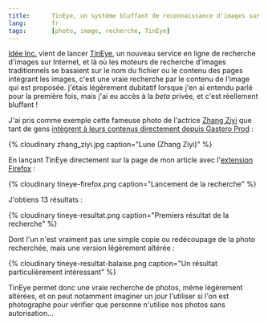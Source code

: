```yaml
---
title:      TinEye, un système bluffant de reconnaissance d'images sur Internet
lang:       fr
tags:       [photo, image, recherche, TinEye]
---
```


[Idée Inc.](http://www.ideeinc.com/) vient de lancer [TinEye](http://tineye.com/), un nouveau service en ligne de recherche d'images sur Internet, et là où les moteurs de recherche d'images traditionnels se basaient sur le nom du fichier ou le contenu des pages intégrant les images, c'est une vraie recherche par le contenu de l'image qui est proposée. j'étais légèrement dubitatif lorsque j'en ai entendu parlé pour la première fois, mais j'ai eu accès à la *beta* privée, et c'est réellement bluffant !


J'ai pris comme exemple cette fameuse photo de l'actrice [Zhang Ziyi](http://fr.wikipedia.org/wiki/Zhang_Ziyi) que tant de gens [intègrent à leurs contenus directement depuis Gastero Prod](/2006/03/halte-au-vol-de-bande-passante.html) :

{% cloudinary zhang_ziyi.jpg caption="Lune (Zhang Ziyi)" %}


En lançant TinEye directement sur la page de mon article avec l'[extension Firefox](http://tineye.com/plugin) :

{% cloudinary tineye-firefox.png caption="Lancement de la recherche" %}


J'obtiens 13 résultats :

{% cloudinary tineye-resultat.png caption="Premiers résultat de la recherche" %}


Dont l'un n'est vraiment pas une simple copie ou redécoupage de la photo recherchée, mais une version légèrement altérée :

{% cloudinary tineye-resultat-balaise.png caption="Un résultat particulièrement intéressant" %}


TinEye permet donc une vraie recherche de photos, même légèrement altérées, et on peut notamment imaginer un jour l'utiliser si l'on est photographe pour vérifier que personne n'utilise nos photos sans autorisation...
